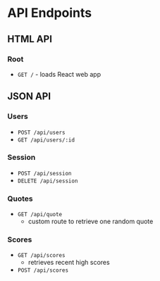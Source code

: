 # API Endpoints

## HTML API

### Root

- `GET /` - loads React web app

## JSON API

### Users

- `POST /api/users`
- `GET /api/users/:id`

### Session

- `POST /api/session`
- `DELETE /api/session`

### Quotes

- `GET /api/quote`
  - custom route to retrieve one random quote

### Scores

- `GET /api/scores`
  - retrieves recent high scores
- `POST /api/scores`
